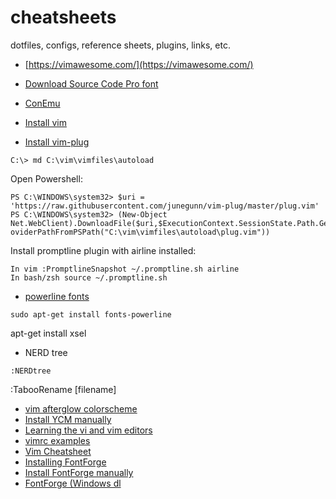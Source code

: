 # cheatsheets

dotfiles, configs, reference sheets, plugins, links, etc.

* [https://vimawesome.com/](https://vimawesome.com/)
* [Download Source Code Pro font](https://github.com/adobe-fonts/source-code-pro/releases/tag/2.030R-ro%2F1.050R-it)
* [ConEmu](https://github.com/Maximus5/ConEmu/releases)
* [Install vim](https://www.vim.org/download.php)

* [Install vim-plug](https://github.com/junegunn/vim-plug)

`C:\> md C:\vim\vimfiles\autoload`

Open Powershell:

```
PS C:\WINDOWS\system32> $uri = 'https://raw.githubusercontent.com/junegunn/vim-plug/master/plug.vim'
PS C:\WINDOWS\system32> (New-Object Net.WebClient).DownloadFile($uri,$ExecutionContext.SessionState.Path.GetUnresolvedPr
oviderPathFromPSPath("C:\vim\vimfiles\autoload\plug.vim"))
```

Install promptline plugin with airline installed:

    In vim :PromptlineSnapshot ~/.promptline.sh airline
    In bash/zsh source ~/.promptline.sh

* [powerline fonts](https://github.com/powerline/fonts)

`sudo apt-get install fonts-powerline`

apt-get install xsel

* NERD tree

`:NERDtree`

:TabooRename [filename]

* [vim afterglow colorscheme](https://github.com/danilo-augusto/vim-afterglow)
* [Install YCM manually](https://github.com/junegunn/vim-plug/wiki/faq#installing-youcompleteme-manually)
* [Learning the vi and vim editors](ftp://ftp.borg.moe/yarr/Gentoomen%20Library/Operating%20Systems/Unix/Learning%20the%20vi%20and%20Vim%20Editors,%207e.pdf)
* [vimrc examples](https://github.com/swaroopch/byte-of-vim/blob/master/plugins.md)
* [Vim Cheatsheet](https://vim.rtorr.com/)
* [Installing FontForge](http://designwithfontforge.com/en-US/Installing_Fontforge.html)
* [Install FontForge manually](https://github.com/fontforge/fontforge/blob/master/INSTALL-git.md)
* [FontForge (Windows dl](https://fontforge.github.io/en-US/downloads/windows-dl/)

